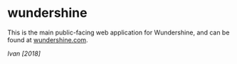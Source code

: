 # wundershine

This is the main public-facing web application for Wundershine, and can be found at [wundershine.com](https://www.wundershine.com/).

*Ivan [2018]*